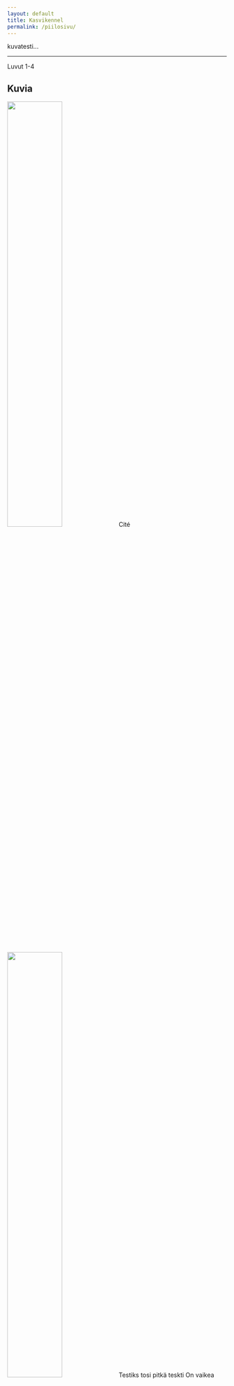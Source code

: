 ```yaml
---
layout: default
title: Kasvikennel
permalink: /piilosivu/
---
```


kuvatesti...

<div class="books">
<hr />
<div class="chapter_header">
    <span class="chapter_number">Luvut 1-4</span> 
    <h2>Kuvia</h2>
</div>

<div class="book_imagecontainer">
<img src='/kotisivu/kuvat/1_cite.jpg' width='50%'>
<span class="kuvateksti">Cité</span>
</div>

<div class="book_imagecontainer">
<img src='/kotisivu/kuvat/14_tokugawalapset.jpg' width='50%'>
<span class="kuvateksti">Testiks tosi pitkä teskti
On vaikea kuvitella osuvampaa tilannetta aloittaa. InterCity 956 Kupittaalta Helsinkiin kiitää läpi länsiuusimaalaisen maiseman, pelloilla on lunta, kallioilla myös, joki on puoliksi jäässä. Aurinkopilkut vilkkuvat vaunun 5 paikan 17 ja 18 ympärillä. Kahvipissalla on käyty, ja tunnelmaa hieman heikentää sieltä täältä kantautuva niiskuttelu, jonka voin auliin avoimesti myöntää herättävän minussa lieviä ärsyyntymyksen tunteita. </span></div>
</p>


</div>
